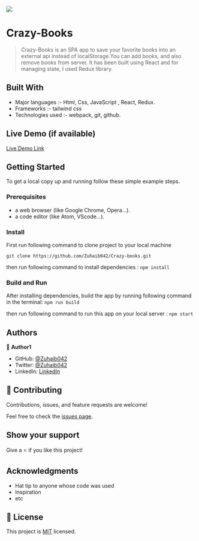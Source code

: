 ![](https://img.shields.io/badge/Microverse-blueviolet)

# Crazy-Books

> Crazy-Books is an SPA app to save your favorite books into an external api instead of localStorage.You can add books, and also remove books from server. It has been built using React and for managing state, I used Redux library.

## Built With

- Major languages :-
  Html, Css, JavaScript , React, Redux.
- Frameworks :-
  tailwind css
- Technologies used :-
  webpack, git, github.

## Live Demo (if available)

[Live Demo Link](https://benevolent-boba-3c0b0c.netlify.app)

## Getting Started

To get a local copy up and running follow these simple example steps.

### Prerequisites

- a web browser (like Google Chrome, Opera...).
- a code editor (like Atom, VScode...).

### Install

First run following command to clone project to your local machine

`git clone https://github.com/Zuhaib042/Crazy-books.git`

then run following command to install dependencies : `npm install`

### Build and Run

After installing dependencies, build the app by running following command in the terminal: `npm run build`

then run following command to run this app on your local server : `npm start`

## Authors

👤 **Author1**

- GitHub: [@Zuhaib042](https://github.com/Zuhaib042)
- Twitter: [@Zuhaib042](https://twitter.com/Zuhaib042)
- LinkedIn: [LinkedIn](https://www.linkedin.com/in/zuhaib-amjad-488914234/)

## 🤝 Contributing

Contributions, issues, and feature requests are welcome!

Feel free to check the [issues page](../../issues/).

## Show your support

Give a ⭐️ if you like this project!

## Acknowledgments

- Hat tip to anyone whose code was used
- Inspiration
- etc

## 📝 License

This project is [MIT](./LICENSE) licensed.
